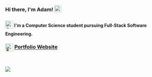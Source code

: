 <h3>Hi there, I'm Adam! <a href="https://github.com/snow-adam"><img src="https://images.emojiterra.com/google/noto-emoji/unicode-15/animated/1f423.gif" width="22px" alt="=🐣" style="vertical-align: middle; margin-bottom: 7px;"></a></h3>

<h4><a href="https://github.com/snow-adam"><img src="https://em-content.zobj.net/source/animated-noto-color-emoji/356/fire_1f525.gif" width="25px" alt="🔥" style="vertical-align: middle; margin-bottom: 8px;"></a> I'm a Computer Science student pursuing Full-Stack Software Engineering.</h4>

<h3><a href="https://adamsnow.dev"><img src="https://images.emojiterra.com/google/noto-emoji/unicode-15/animated/1f388.gif" width="25px" alt="🎈" style="vertical-align: middle; margin-bottom: 1px;"></a> <a href="https://adamsnow.dev">Portfolio Website</a></h3>

<br>

<a href="https://wakatime.com/@adam_snow"><img src="https://github-readme-stats.vercel.app/api/wakatime?username=adam_snow&theme=radical&custom_title=⚡&nbsp;Top&nbsp;Languages&langs_count=4&layout=compact"></a>
